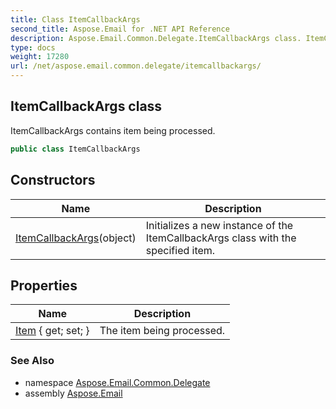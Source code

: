 ```yaml
---
title: Class ItemCallbackArgs
second_title: Aspose.Email for .NET API Reference
description: Aspose.Email.Common.Delegate.ItemCallbackArgs class. ItemCallbackArgs contains item being processed
type: docs
weight: 17280
url: /net/aspose.email.common.delegate/itemcallbackargs/
---
```

## ItemCallbackArgs class

ItemCallbackArgs contains item being processed.

```csharp
public class ItemCallbackArgs
```

## Constructors

| Name | Description |
| --- | --- |
| [ItemCallbackArgs](itemcallbackargs/)(object) | Initializes a new instance of the ItemCallbackArgs class with the specified item. |

## Properties

| Name | Description |
| --- | --- |
| [Item](../../aspose.email.common.delegate/itemcallbackargs/item/) { get; set; } | The item being processed. |

### See Also

* namespace [Aspose.Email.Common.Delegate](../../aspose.email.common.delegate/)
* assembly [Aspose.Email](../../)



